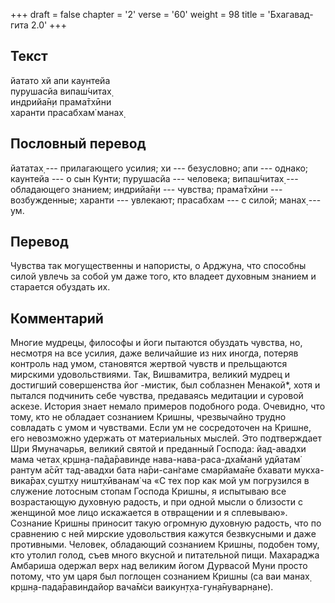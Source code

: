 +++
draft = false
chapter = '2'
verse = '60'
weight = 98
title = 'Бхагавад-гита 2.0'
+++
## Текст

йатато хй апи каунтейа  
пурушасйа випаш́читах̣  
индрийа̄н̣и прама̄тхӣни  
харанти прасабхам̇ манах̣

## Пословный перевод

йататах̣ --- прилагающего усилия; хи --- безусловно; апи --- однако;
каунтейа --- о сын Кунти; пурушасйа --- человека; випаш́читах̣ ---
обладающего знанием; индрийа̄н̣и --- чувства; прама̄тхӣни --- возбужденные;
харанти --- увлекают; прасабхам --- с силой; манах̣ --- ум.

## Перевод

Чувства так могущественны и напористы, о Арджуна, что способны силой
увлечь за собой ум даже того, кто владеет духовным знанием и старается
обуздать их.

## Комментарий

Многие мудрецы, философы и йоги пытаются обуздать чувства, но, несмотря
на все усилия, даже величайшие из них иногда, потеряв контроль над умом,
становятся жертвой чувств и прельщаются мирскими удовольствиями. Так,
Вишвамитра, великий мудрец и достигший совершенства йог -мистик, был
соблазнен Менакой\*, хотя и пытался подчинить себе чувства, предаваясь
медитации и суровой аскезе. История знает немало примеров подобного
рода. Очевидно, что тому, кто не обладает сознанием Кришны, чрезвычайно
трудно совладать с умом и чувствами. Если ум не сосредоточен на Кришне,
его невозможно удержать от материальных мыслей. Это подтверждает Шри
Ямуначарья, великий святой и преданный Господа: йад-авадхи мама четах̣
кр̣шн̣а-па̄да̄равинде нава-нава-раса-дха̄манй удйатам̇ рантум а̄сӣт тад-авадхи
бата на̄ри-сан̇гаме смарйама̄не бхавати мукха-вика̄рах̣ сушт̣ху ништ̣хӣванам̇ ча
«С тех пор как мой ум погрузился в служение лотосным стопам Господа
Кришны, я испытываю все возрастающую духовную радость, и при одной мысли
о близости с женщиной мое лицо искажается в отвращении и я сплевываю».
Сознание Кришны приносит такую огромную духовную радость, что по
сравнению с ней мирские удовольствия кажутся безвкусными и даже
противными. Человек, обладающий сознанием Кришны, подобен тому, кто
утолил голод, съев много вкусной и питательной пищи. Махараджа Амбариша
одержал верх над великим йогом Дурвасой Муни просто потому, что ум царя
был поглощен сознанием Кришны (са ваи манах̣ кр̣шн̣а-пада̄равиндайор вача̄м̇си
ваикун̣т̣ха-гун̣а̄нуварн̣ане).
